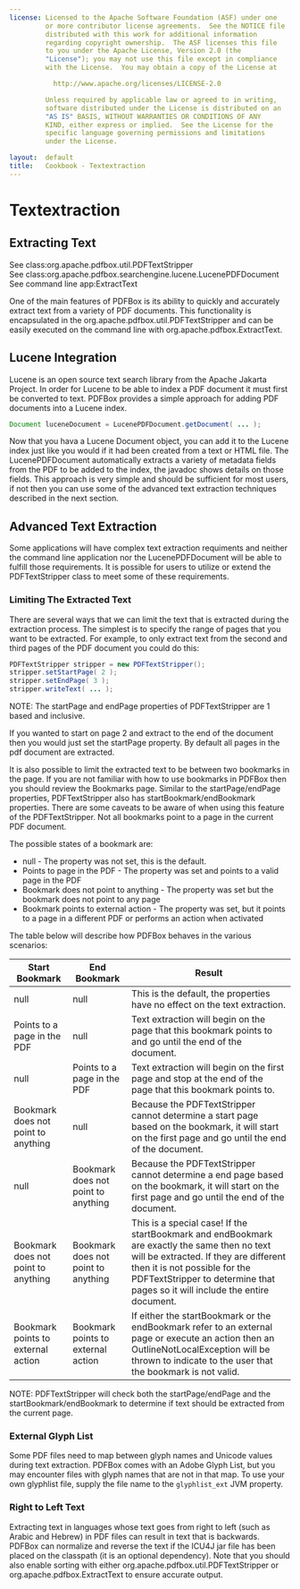 ```yaml
---
license: Licensed to the Apache Software Foundation (ASF) under one
         or more contributor license agreements.  See the NOTICE file
         distributed with this work for additional information
         regarding copyright ownership.  The ASF licenses this file
         to you under the Apache License, Version 2.0 (the
         "License"); you may not use this file except in compliance
         with the License.  You may obtain a copy of the License at

           http://www.apache.org/licenses/LICENSE-2.0

         Unless required by applicable law or agreed to in writing,
         software distributed under the License is distributed on an
         "AS IS" BASIS, WITHOUT WARRANTIES OR CONDITIONS OF ANY
         KIND, either express or implied.  See the License for the
         specific language governing permissions and limitations
         under the License.

layout:  default
title:   Cookbook - Textextraction
---
```


# Textextraction

## Extracting Text

See class:org.apache.pdfbox.util.PDFTextStripper  
See class:org.apache.pdfbox.searchengine.lucene.LucenePDFDocument  
See command line app:ExtractText  

One of the main features of PDFBox is its ability to quickly and accurately extract text 
from a variety of PDF documents. This functionality is encapsulated in the 
org.apache.pdfbox.util.PDFTextStripper and can be easily executed on the command line with 
org.apache.pdfbox.ExtractText.

## Lucene Integration

Lucene is an open source text search library from the Apache Jakarta Project. In order for
Lucene to be able to index a PDF document it must first be converted to text. PDFBox provides 
a simple approach for adding PDF documents into a Lucene index.

~~~java
Document luceneDocument = LucenePDFDocument.getDocument( ... );
~~~

Now that you hava a Lucene Document object, you can add it to the Lucene index just like 
you would if it had been created from a text or HTML file. The LucenePDFDocument automatically 
extracts a variety of metadata fields from the PDF to be added to the index, the javadoc 
shows details on those fields. This approach is very simple and should be sufficient for 
most users, if not then you can use some of the advanced text extraction techniques 
described in the next section.

## Advanced Text Extraction

Some applications will have complex text extraction requiments and neither the command 
line application nor the LucenePDFDocument will be able to fulfill those requirements. 
It is possible for users to utilize or extend the PDFTextStripper class to meet some of 
these requirements.

### Limiting The Extracted Text

There are several ways that we can limit the text that is extracted during the extraction 
process. The simplest is to specify the range of pages that you want to be extracted. 
For example, to only extract text from the second and third pages of the PDF document 
you could do this:

~~~java
PDFTextStripper stripper = new PDFTextStripper();
stripper.setStartPage( 2 );
stripper.setEndPage( 3 );
stripper.writeText( ... );
~~~~
        
NOTE: The startPage and endPage properties of PDFTextStripper are 1 based and inclusive.

If you wanted to start on page 2 and extract to the end of the document then you would just
set the startPage property. By default all pages in the pdf document are extracted.

It is also possible to limit the extracted text to be between two bookmarks in the page. 
If you are not familiar with how to use bookmarks in PDFBox then you should review the 
Bookmarks page. Similar to the startPage/endPage properties, PDFTextStripper also has 
startBookmark/endBookmark properties. There are some caveats to be aware of when using this
feature of the PDFTextStripper. Not all bookmarks point to a page in the current PDF document. 

The possible states of a bookmark are:

 - null - The property was not set, this is the default.
 - Points to page in the PDF - The property was set and points to a valid page in the PDF
 - Bookmark does not point to anything - The property was set but the bookmark does not point to any page
 - Bookmark points to external action - The property was set, but it points to a page in a different PDF or performs an action when activated

The table below will describe how PDFBox behaves in the various scenarios:

| Start Bookmark | End Bookmark | Result |
| -------------- | ------------ | ------ |
| null | null | This is the default, the properties have no effect on the text extraction. |
| Points to a page in the PDF | null | Text extraction will begin on the page that this bookmark points to and go until the end of the document. |
| null | Points to a page in the PDF | Text extraction will begin on the first page and stop at the end of the page that this bookmark points to. |
| Bookmark does not point to anything | null | Because the PDFTextStripper cannot determine a start page based on the bookmark, it will start on the first page and go until the end of the document. |
| null | Bookmark does not point to anything | Because the PDFTextStripper cannot determine a end page based on the bookmark, it will start on the first page and go until the end of the document. |
| Bookmark does not point to anything | Bookmark does not point to anything | This is a special case! If the startBookmark and endBookmark are exactly the same then no text will be extracted. If they are different then it is not possible for the PDFTextStripper to determine that pages so it will include the entire document. | 
| Bookmark points to external action | Bookmark points to external action | If either the startBookmark or the endBookmark refer to an external page or execute an action then an OutlineNotLocalException will be thrown to indicate to the user that the bookmark is not valid. |

NOTE: PDFTextStripper will check both the startPage/endPage and the startBookmark/endBookmark to determine if text should be extracted from the current page.

### External Glyph List

Some PDF files need to map between glyph names and Unicode values during text extraction. 
PDFBox comes with an Adobe Glyph List, but you may encounter files with glyph names that 
are not in that map. To use your own glyphlist file, supply the file name to the ``glyphlist_ext`` JVM property.

### Right to Left Text

Extracting text in languages whose text goes from right to left (such as Arabic and Hebrew)
in PDF files can result in text that is backwards. PDFBox can normalize and reverse the text
if the ICU4J jar file has been placed on the classpath (it is an optional dependency). 
Note that you should also enable sorting with either org.apache.pdfbox.util.PDFTextStripper 
or org.apache.pdfbox.ExtractText to ensure accurate output.
